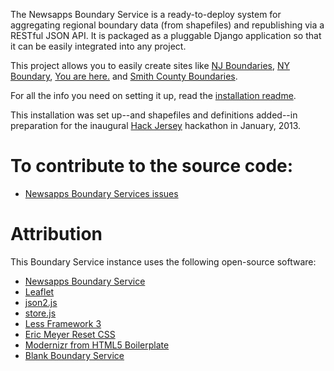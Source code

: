 The Newsapps Boundary Service is a ready-to-deploy system for aggregating regional boundary data (from shapefiles) and republishing via a RESTful JSON API. It is packaged as a pluggable Django application so that it can be easily integrated into any project.

This project allows you to easily create sites like [NJ Boundaries](http://boundary.hackjersey.com/), [NY Boundary](http://nyboundary.org/), [You are here.](http://boundaries.tribapps.com/) and [Smith County Boundaries](http://boundaryservice.hacktyler.com/).

For all the info you need on setting it up, read the [installation readme](https://github.com/HackJersey/nj-boundaryservice/blob/master/installREADME.md).

This installation was set up--and shapefiles and definitions added--in preparation for the inaugural [Hack Jersey](http://www.hackjersey.com/) hackathon in January, 2013.

# To contribute to the source code: 

* [Newsapps Boundary Services issues](https://github.com/newsapps/django-boundaryservice/issues?sort=created&direction=desc&state=open)

# Attribution

This Boundary Service instance uses the following open-source software:

* [Newsapps Boundary Service](https://github.com/newsapps/django-boundaryservice)
* [Leaflet](http://leaflet.cloudmade.com/)
* [json2.js](https://github.com/douglascrockford/JSON-js)
* [store.js](https://github.com/marcuswestin/store.js)
* [Less Framework 3](http://lessframework.com/v3/)
* [Eric Meyer Reset CSS](http://meyerweb.com/eric/tools/css/reset/)
* [Modernizr from HTML5 Boilerplate](http://html5boilerplate.com/)
* [Blank Boundary Service](https://github.com/opennorth/blank-boundaryservice)